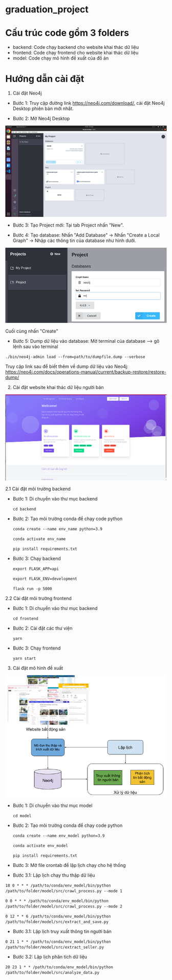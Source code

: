 # graduation_project

# Cấu trúc code gồm 3 folders
- backend: Code chạy backend cho website khai thác dữ liệu 
- frontend: Code chạy frontend cho website khai thác dữ liệu
- model: Code chạy mô hình đề xuất của đồ án

# Hướng dẫn cài đặt
1. Cài đặt Neo4j

* Bước 1: Truy cập đường link https://neo4j.com/download/, cài đặt Neo4j Desktop phiên bản mới nhất.

* Bước 2: Mở Neo4j Desktop

![image info](./img/neo4j_home.png)

* Bước 3: Tạo Project mới: Tại tab Project nhấn "New".

* Bước 4: Tạo database: Nhấn "Add Database" -> Nhấn "Create a Local Graph" -> Nhập các thông tin của database như hình dưới.

![image info](./img/createDB.png)

Cuối cùng nhấn "Create"

* Bước 5: Dump dữ liệu vào database: Mở terminal của database --> gõ lệnh sau vào terminal

`./bin/neo4j-admin load --from=path/to/dumpfile.dump --verbose`

Truy cập link sau để biết thêm về dump dữ liệu vào Neo4j: https://neo4j.com/docs/operations-manual/current/backup-restore/restore-dump/

2. Cài đặt website khai thác dữ liệu người bán

![image info](./img/homepage.png)

2.1 Cài đặt môi trường backend 

* Bước 1: Di chuyển vào thư mục backend

    `cd backend`

* Bước 2: Tạo môi trường conda để chạy code python

    `conda create --name env_name python=3.9`

    `conda activate env_name`

    `pip install requirements.txt`

* Bước 3: Chạy backend

    `export FLASK_APP=api`

    `export FLASK_ENV=development`

    `flask run -p 5000`

2.2 Cài đặt môi trường frontend

* Bước 1: Di chuyển vào thư mục backend

    `cd frontend`

* Bước 2: Cài đặt các thư viện 

    `yarn`

* Bước 3: Chạy frontend

    `yarn start`


3. Cài đặt mô hình đề xuất 

![image info](./img/mohinhtongquan.png)


* Bước 1: Di chuyển vào thư mục model

    `cd model`

* Bước 2: Tạo môi trường conda để chạy code python

    `conda create --name env_model python=3.9`

    `conda activate env_model`

    `pip install requirements.txt`

* Bước 3: Mở file crontab để lập lịch chạy cho hệ thống

* Bước 3.1: Lập lịch chạy thu thập dữ liệu

`18 0 * * * /path/to/conda/env_model/bin/python /path/to/folder/model/src/crawl_process.py --mode 1`

`0 0 * * * /path/to/conda/env_model/bin/python /path/to/folder/model/src/crawl_process.py --mode 2`

`0 12 * * 6 /path/to/conda/env_model/bin/python /path/to/folder/model/src/extract_and_save.py`

* Bước 3.1: Lập lịch truy xuất thông tin người bán

`0 21 1 * * /path/to/conda/env_model/bin/python /path/to/folder/model/src/extract_seller.py`


* Bước 3.2: Lập lịch phân tích dữ liệu

`20 23 1 * * /path/to/conda/env_model/bin/python /path/to/folder/model/src/analyze_data.py`


